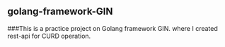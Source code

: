 ## golang-framework-GIN

###This is a practice project on Golang framework GIN. where I created rest-api for CURD operation.
